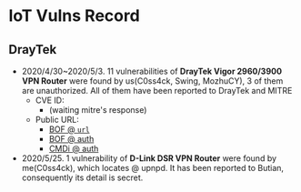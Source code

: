 # IoT Vulns Record

## DrayTek

- 2020/4/30~2020/5/3. 11 vulnerabilities of **DrayTek Vigor 2960/3900 VPN Router** were found by us(C0ss4ck, Swing, MozhuCY), 3 of them are unauthorized. All of them have been reported to DrayTek and MITRE
	- CVE ID:
		- (waiting mitre's response)
	- Public URL:
		- [BOF @ `url`](https://gist.github.com/Cossack9989/49ce85cf3b8bcce334fd35483e7e1a79)
		- [BOF @ auth](https://gist.github.com/Cossack9989/4b94beccef1a2440eb60c3f76349c4a5)
		- [CMDi @ auth](https://gist.github.com/Cossack9989/fa9718434ceee4e6d4f6b0ad672c10f1)
- 2020/5/25. 1 vulnerability of **D-Link DSR VPN Router** were found by me(C0ss4ck), which locates @ upnpd. It has been reported to Butian, consequently its detail is secret.